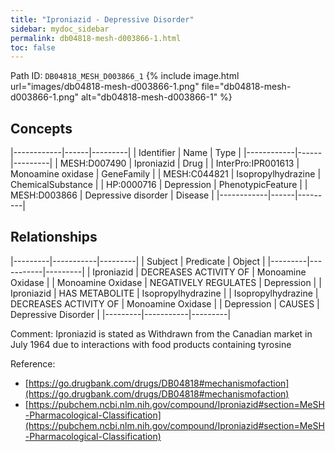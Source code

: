 ```yaml
---
title: "Iproniazid - Depressive Disorder"
sidebar: mydoc_sidebar
permalink: db04818-mesh-d003866-1.html
toc: false 
---
```



Path ID: `DB04818_MESH_D003866_1`
{% include image.html url="images/db04818-mesh-d003866-1.png" file="db04818-mesh-d003866-1.png" alt="db04818-mesh-d003866-1" %}

## Concepts

|------------|------|---------|
| Identifier | Name | Type    |
|------------|------|---------|
| MESH:D007490 | Iproniazid | Drug |
| InterPro:IPR001613 | Monoamine oxidase | GeneFamily |
| MESH:C044821 | Isopropylhydrazine | ChemicalSubstance |
| HP:0000716 | Depression | PhenotypicFeature |
| MESH:D003866 | Depressive disorder | Disease |
|------------|------|---------|

## Relationships

|---------|-----------|---------|
| Subject | Predicate | Object  |
|---------|-----------|---------|
| Iproniazid | DECREASES ACTIVITY OF | Monoamine Oxidase |
| Monoamine Oxidase | NEGATIVELY REGULATES | Depression |
| Iproniazid | HAS METABOLITE | Isopropylhydrazine |
| Isopropylhydrazine | DECREASES ACTIVITY OF | Monoamine Oxidase |
| Depression | CAUSES | Depressive Disorder |
|---------|-----------|---------|

Comment: Iproniazid is stated as Withdrawn from the Canadian market in July 1964 due to interactions with food products containing tyrosine

Reference: 
  - [https://go.drugbank.com/drugs/DB04818#mechanismofaction](https://go.drugbank.com/drugs/DB04818#mechanismofaction)
  - [https://pubchem.ncbi.nlm.nih.gov/compound/Iproniazid#section=MeSH-Pharmacological-Classification](https://pubchem.ncbi.nlm.nih.gov/compound/Iproniazid#section=MeSH-Pharmacological-Classification)
